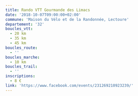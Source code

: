 ```yaml
---
title: Rando VTT Gourmande des Limacs
date: '2018-10-07T09:00:00+02:00'
commune: 'Maison du Vélo et de la Randonnée, Lectoure'
departement: '32'
boucles_vtt:
  - 20 km
  - 35 km
  - 45 km
boucles_route:
  - ''
boucles_marche:
  - 10 km
boucles_trail:
  - ''
inscriptions:
  - 8 €
link: 'https://www.facebook.com/events/231269210923239/'
---
```


